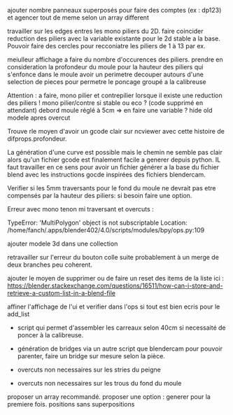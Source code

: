 ajouter nombre panneaux superposés pour faire des comptes (ex : dp123) et agencer tout de meme selon un array different

travailler sur les edges entres les mono piliers du 2D.
faire coincider reduction des piliers avec la variable existante pour le 2d stable a la base.
Pouvoir faire des cercles pour recconiatre les piliers de 1 à 13 par ex.

meiulleur affichage a faire du nombre d'occurences des piliers.
prendre en consideration la profondeur du moule pour la hauteur des piliers qui s'enfonce dans le moule
avoir un perimetre decouper autours d'une selection de pieces pour permetre le poncage groupé a la calibreuse

Attention : a faire, mono pilier et contrepilier lorsque il existe une reduction des piliers !
mono pilier/contre si stable ou eco ? (code supprimé en attendant)
debord moule réglé à 5cm => en faire une variable ?
hide old modele apres overcut


Trouve rle moyen d'avoir un gcode clair sur ncviewer avec cette histoire de difprops.profondeur.

La génération d'une curve est possible mais le chemin ne semble pas clair alors qu'un fichier gcode est finalement facile a generer depuis python. IL faut travailler en ce sens pour avoir un fichier générer a la base du fichier blend avec les instructions gocde inspirées des fichiers blendercam.

Verifier si les 5mm traversants pour le fond du moule ne devrait pas etre compensés par la hauteur des piliers: si besoin faire une option.

Erreur avec mono tenon mi traversant et overcuts : 

TypeError: 'MultiPolygon' object is not subscriptable
Location: /home/fanch/.apps/blender402/4.0/scripts/modules/bpy/ops.py:109

ajouter modele 3d dans une collection

retravailler sur l'erreur du bouton colle suite probablement à un merge de deux branches peu coherent.


ajouter le moyen de supprimer ou de faire un reset des items de la liste
ici : https://blender.stackexchange.com/questions/16511/how-can-i-store-and-retrieve-a-custom-list-in-a-blend-file

affiner l'affichage de l'ui et verifier dans l'ops si tout est bien ecris pour le add_list

- script qui permet d'assembler les carreaux selon 40cm si necessaité de poncer à la calibreuse.
- génération de bridges via un autre script que blendercam pour pouvoir parenter, faire un bridge sur mesure selon la pièce. 

- overcuts non necessaires sur les stries du peigne
- overcuts non necessaires sur les trous du fond du moule 

proposer un array recommandé.
proposer une option : generer pour la premiere fois. positions sans superpositions